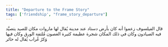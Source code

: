 ```yaml
---
title: "Departure to the Frame Story"
tags: ['friendship', "frame_story_departure"]
---
```


 قال الفيلسوف زعموا أنه كان بأرض دستاد عند مدينة يُقال لها ماروات مكان للصيد يتصيَّد فيه الصيادون وكان في ذلك المكان شجرة عظيمة كثيرة الغصون مُلتفة الورق وكان فيها وَكرُ غُراب يُقال له حائر
